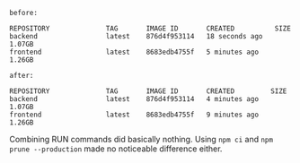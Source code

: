 ```
before:

REPOSITORY              TAG       IMAGE ID       CREATED          SIZE                                                         
backend                 latest    876d4f953114   18 seconds ago   1.07GB
frontend                latest    8683edb4755f   5 minutes ago    1.26GB

after:

REPOSITORY              TAG       IMAGE ID       CREATED         SIZE
backend                 latest    876d4f953114   4 minutes ago   1.07GB
frontend                latest    8683edb4755f   9 minutes ago   1.26GB
```

Combining RUN commands did basically nothing. Using `npm ci` and `npm prune --production` made no noticeable difference either.